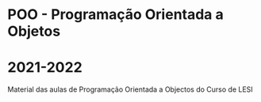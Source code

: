 # POO - Programação Orientada a Objetos
# 2021-2022
Material das aulas de Programação Orientada a Objectos do Curso de LESI
